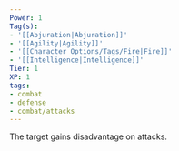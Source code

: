 ```yaml
---
Power: 1
Tag(s):
- '[[Abjuration|Abjuration]]'
- '[[Agility|Agility]]'
- '[[Character Options/Tags/Fire|Fire]]'
- '[[Intelligence|Intelligence]]'
Tier: 1
XP: 1
tags:
- combat
- defense
- combat/attacks
---
```


The target gains disadvantage on attacks.